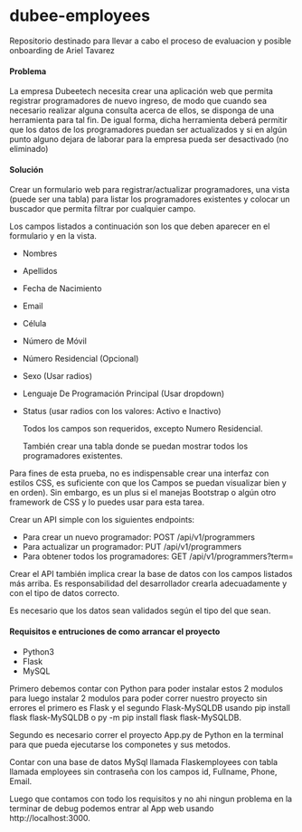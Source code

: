 # dubee-employees

Repositorio destinado para llevar a cabo el proceso de evaluacion y posible onboarding de Ariel Tavarez

#### Problema

La empresa Dubeetech necesita crear una aplicación web que permita registrar programadores de nuevo ingreso, de modo que cuando sea necesario realizar alguna consulta acerca de ellos, se disponga de una herramienta para tal fin. De igual forma, dicha herramienta deberá permitir que los datos de los programadores puedan ser actualizados y si en algún punto alguno dejara de laborar para la empresa pueda ser desactivado (no eliminado)

#### Solución

Crear un formulario web para registrar/actualizar programadores, una vista (puede ser una tabla) para listar los programadores existentes y colocar un buscador que permita filtrar por cualquier campo. 

Los campos listados a continuación son los que deben aparecer en el formulario y en la vista.

- Nombres
- Apellidos
- Fecha de Nacimiento 
- Email
- Célula 
- Número de Móvil 
- Número Residencial (Opcional)
- Sexo (Usar radios)
- Lenguaje De Programación Principal (Usar dropdown)
- Status (usar radios con los valores: Activo e Inactivo) 

  Todos los campos son requeridos, excepto Numero Residencial.

  También crear una tabla donde se puedan mostrar todos los programadores existentes.

Para fines de esta prueba, no es indispensable  crear una interfaz con estilos CSS, es suficiente con que los Campos se puedan visualizar bien y en orden). Sin embargo, es un plus si el manejas Bootstrap o algún otro framework de CSS y lo puedes usar para esta tarea.

Crear un API simple con los siguientes endpoints:

- Para crear un nuevo programador:  POST /api/v1/programmers
- Para actualizar un programador: PUT /api/v1/programmers
- Para obtener todos los programadores: GET /api/v1/programmers?term=

Crear el API también implica crear la base de datos con los campos listados más arriba. Es responsabilidad del desarrollador crearla adecuadamente y con el tipo de datos correcto.

Es necesario que los datos sean validados según el tipo del que sean.



####  Requisitos e entruciones de como arrancar el proyecto

- Python3
- Flask
- MySQL

Primero debemos contar con Python para poder instalar estos 2 modulos para luego instalar 2 modulos para poder correr nuestro proyecto sin errores el primero es Flask y el segundo Flask-MySQLDB usando pip install flask flask-MySQLDB  o  py -m pip install flask flask-MySQLDB.

Segundo es necesario correr el proyecto App.py de Python en la terminal para que pueda ejecutarse los componetes y sus metodos.

Contar con una base de datos MySql llamada Flaskemployees con tabla llamada employees sin contraseña con los campos  id, Fullname, Phone, Email.

Luego que contamos con todo los requisitos y no ahi ningun problema en la terminar de debug podemos entrar al App web usando http://localhost:3000.
